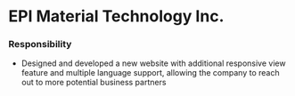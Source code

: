 # EPI Material Technology Inc.

### Responsibility
* Designed and developed a new website with additional responsive view feature and multiple language support, allowing the company to reach out to more potential business partners